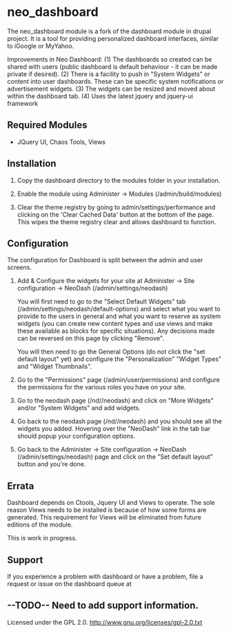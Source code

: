 neo_dashboard
=============

The neo_dashboard module is a fork of the dashboard module in drupal project. It is a 
tool for providing personalized dashboard interfaces, similar to iGoogle or MyYahoo. 

Improvements in Neo Dashboard: (1) The dashboards so created can be shared with users
                                   (public dashboard is default behaviour - it can be
                                   made private if desired).
                               (2) There is a facility to push in "System Widgets" or
                                   content into user dashboards.  These can be specific
                                   system notifications or
                                   advertisement widgets.
                               (3) The widgets can be resized and moved about within the
                                   dashboard tab.
                               (4) Uses the latest jquery and jquery-ui framework

Required Modules
-------------------

- JQuery UI, Chaos Tools, Views

Installation
------------

1) Copy the dashboard directory to the modules folder in your installation.

2) Enable the module using Administer -> Modules (/admin/build/modules)

3) Clear the theme registry by going to admin/settings/performance and
   clicking on the 'Clear Cached Data' button at the bottom of the page.
   This wipes the theme registry clear and allows dashboard to function.

Configuration
-------------

The configuration for Dashboard is split between the admin and user screens.

1) Add & Configure the widgets for your site at
   Administer -> Site configuration -> NeoDash (/admin/settings/neodash)

   You will first need to go to the "Select Default Widgets" tab
   (/admin/settings/neodash/default-options) and select what you want to provide to the
   users in general and what you want to reserve as system widgets (you can create
   new content types and use views and make these available as blocks for specific
   situations).  Any decisions made can be reversed on this page by clicking "Remove".

   You will then need to go the General Options (do not click the "set default layout" yet)
   and configure the "Personalization" "Widget Types" and "Widget Thumbnails".

2) Go to the "Permissions" page (/admin/user/permissions) and configure the permissions
   for the various roles you have on your site.

3) Go to the neodash page (/nd/<admin id>/neodash) and click on "More Widgets" and/or
   "System Widgets" and add widgets.

4) Go back to the neodash page (/nd/<admin id>/neodash) and you should see all the widgets you
   added.  Hovering over the "NeoDash" link in the tab bar should popup your configuration
   options.

5) Go back to the Administer -> Site configuration -> NeoDash (/admin/settings/neodash) page
   and click on the "Set default layout" button and you're done.

Errata
-------

Dashboard depends on Ctools, Jquery UI and Views to operate. The sole reason Views needs
to be installed is because of how some forms are generated. This requirement for Views
will be eliminated from future editions of the module.

This is work in progress.

Support
-------

If you experience a problem with dashboard or have a problem, file a
request or issue on the dashboard queue at


--TODO--
Need to add support information.
------------

Licensed under the GPL 2.0.
http://www.gnu.org/licenses/gpl-2.0.txt
